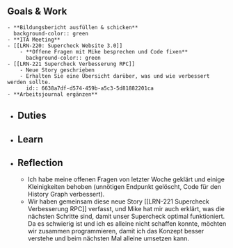 ## Goals & Work
	- **Bildungsbericht ausfüllen & schicken**
	  background-color:: green
	- **ITA Meeting**
	- [[LRN-220: Supercheck Website 3.0]]
		- **Offene Fragen mit Mike besprechen und Code fixen**
		  background-color:: green
	- [[LRN-221 Supercheck Verbesserung RPC]]
		- Neue Story geschrieben
		- Erhalten Sie eine Übersicht darüber, was und wie verbessert werden sollte.
		  id:: 6638a7df-d574-459b-a5c3-5d81882201ca
	- **Arbeitsjournal ergänzen**
- ## Duties
- ## Learn
- ## Reflection
	- Ich habe meine offenen Fragen von letzter Woche geklärt und einige Kleinigkeiten behoben (unnötigen Endpunkt gelöscht, Code für den History Graph verbessert).
	- Wir haben gemeinsam diese neue Story [[LRN-221 Supercheck Verbesserung RPC]] verfasst, und Mike hat mir auch erklärt, was die nächsten Schritte sind, damit unser Supercheck optimal funktioniert. Da es schwierig ist und ich es alleine nicht schaffen konnte, möchten wir zusammen programmieren, damit ich das Konzept besser verstehe und beim nächsten Mal alleine umsetzen kann.